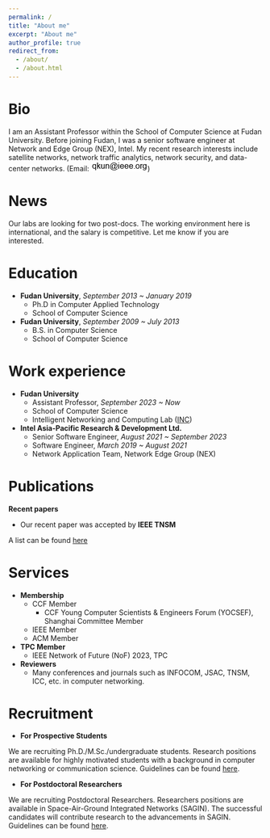 ```yaml
---
permalink: /
title: "About me"
excerpt: "About me"
author_profile: true
redirect_from: 
  - /about/
  - /about.html
---
```


Bio
=====
I am an Assistant Professor within the School of Computer Science at Fudan University. Before joining Fudan, I was a senior software engineer at Network and Edge Group (NEX), Intel. My recent research interests include satellite networks, network traffic analytics, network security, and data-center networks. (Email: ![Email](https://github.com/flyfox141/flyfox141.github.io/blob/master/images/email.png?raw=true))

News
======
Our labs are looking for two post-docs. The working environment here is international, and the salary is competitive. Let me know if you are interested.

Education
======
* **Fudan University**, _September 2013 ~ January 2019_
  * Ph.D in Computer Applied Technology
  * School of Computer Science
* **Fudan University**, _September 2009 ~ July 2013_
  * B.S. in Computer Science
  * School of Computer Science

Work experience
======
* **Fudan University**
  * Assistant Professor, _September 2023 ~ Now_
  * School of Computer Science 
  * Intelligent Networking and Computing Lab ([INC](https://inc.fudan.edu.cn/incenglish/))
* **Intel Asia-Pacific Research & Development Ltd.**
  * Senior Software Engineer, _August 2021 ~ September 2023_
  * Software Engineer, _March 2019 ~ August 2021_
  * Network Application Team, Network Edge Group (NEX)


Publications
======
**Recent papers**
  * Our recent paper was accepted by **IEEE TNSM**

A list can be found [here](https://flyfox141.github.io/publications/)

Services
=====
* **Membership**
  * CCF Member
    * CCF Young Computer Scientists & Engineers Forum (YOCSEF), Shanghai Committee Member
  * IEEE Member
  * ACM Member
* **TPC Member**
  * IEEE Network of Future (NoF) 2023, TPC
* **Reviewers**
  * Many conferences and journals such as INFOCOM, JSAC, TNSM, ICC, etc. in computer networking.  

Recruitment
=====
* **For Prospective Students**
 
We are recruiting Ph.D./M.Sc./undergraduate students. Research positions are available for highly motivated students with a background in computer networking or communication science. Guidelines can be found [here](https://flyfox141.github.io/students/).

* **For Postdoctoral Researchers**
 
We are recruiting Postdoctoral Researchers. Researchers positions are available in Space-Air-Ground Integrated Networks (SAGIN). The successful candidates will contribute research to the advancements in SAGIN. Guidelines can be found [here](https://flyfox141.github.io/recruitment/).
